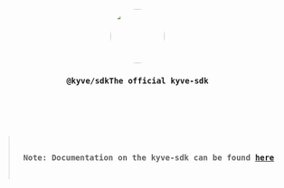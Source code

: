 <p align="center">
  <a href="https://kyve.network">
    <img src="https://user-images.githubusercontent.com/62398724/137493477-63868209-a19b-4efa-9413-f06d41197d6d.png" style="border-radius: 50%" height="96">
  </a>
  <h3 align="center"><code>@kyve/sdk</co\
  <p align="center">The official kyve-sdk</p>
</p>

> Note: Documentation on the kyve-sdk can be found [here](https://kyve-docs.herokuapp.com/modules/)
